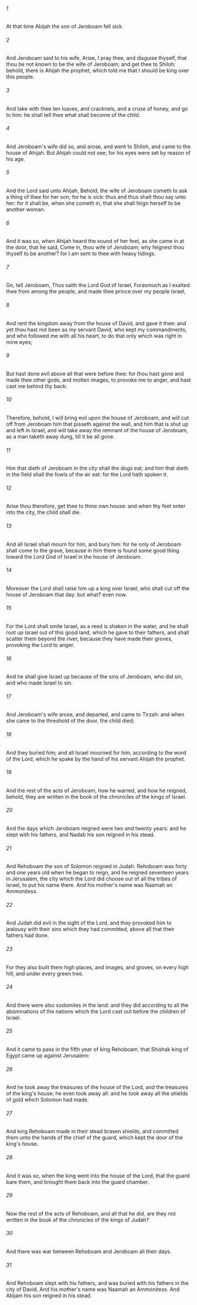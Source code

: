 ###### 1
At that time Abijah the son of Jeroboam fell sick.

###### 2
And Jeroboam said to his wife, Arise, I pray thee, and disguise thyself, that thou be not known to be the wife of Jeroboam; and get thee to Shiloh: behold, there is Ahijah the prophet, which told me that I should be king over this people.

###### 3
And take with thee ten loaves, and cracknels, and a cruse of honey, and go to him: he shall tell thee what shall become of the child.

###### 4
And Jeroboam's wife did so, and arose, and went to Shiloh, and came to the house of Ahijah. But Ahijah could not see; for his eyes were set by reason of his age.

###### 5
And the Lord said unto Ahijah, Behold, the wife of Jeroboam cometh to ask a thing of thee for her son; for he is sick: thus and thus shalt thou say unto her: for it shall be, when she cometh in, that she shall feign herself to be another woman.

###### 6
And it was so, when Ahijah heard the sound of her feet, as she came in at the door, that he said, Come in, thou wife of Jeroboam; why feignest thou thyself to be another? for I am sent to thee with heavy tidings.

###### 7
Go, tell Jeroboam, Thus saith the Lord God of Israel, Forasmuch as I exalted thee from among the people, and made thee prince over my people Israel,

###### 8
And rent the kingdom away from the house of David, and gave it thee: and yet thou hast not been as my servant David, who kept my commandments, and who followed me with all his heart, to do that only which was right in mine eyes;

###### 9
But hast done evil above all that were before thee: for thou hast gone and made thee other gods, and molten images, to provoke me to anger, and hast cast me behind thy back:

###### 10
Therefore, behold, I will bring evil upon the house of Jeroboam, and will cut off from Jeroboam him that pisseth against the wall, and him that is shut up and left in Israel, and will take away the remnant of the house of Jeroboam, as a man taketh away dung, till it be all gone.

###### 11
Him that dieth of Jeroboam in the city shall the dogs eat; and him that dieth in the field shall the fowls of the air eat: for the Lord hath spoken it.

###### 12
Arise thou therefore, get thee to thine own house: and when thy feet enter into the city, the child shall die.

###### 13
And all Israel shall mourn for him, and bury him: for he only of Jeroboam shall come to the grave, because in him there is found some good thing toward the Lord God of Israel in the house of Jeroboam.

###### 14
Moreover the Lord shall raise him up a king over Israel, who shall cut off the house of Jeroboam that day: but what? even now.

###### 15
For the Lord shall smite Israel, as a reed is shaken in the water, and he shall root up Israel out of this good land, which he gave to their fathers, and shall scatter them beyond the river, because they have made their groves, provoking the Lord to anger.

###### 16
And he shall give Israel up because of the sins of Jeroboam, who did sin, and who made Israel to sin.

###### 17
And Jeroboam's wife arose, and departed, and came to Tirzah: and when she came to the threshold of the door, the child died;

###### 18
And they buried him; and all Israel mourned for him, according to the word of the Lord, which he spake by the hand of his servant Ahijah the prophet.

###### 19
And the rest of the acts of Jeroboam, how he warred, and how he reigned, behold, they are written in the book of the chronicles of the kings of Israel.

###### 20
And the days which Jeroboam reigned were two and twenty years: and he slept with his fathers, and Nadab his son reigned in his stead.

###### 21
And Rehoboam the son of Solomon reigned in Judah. Rehoboam was forty and one years old when he began to reign, and he reigned seventeen years in Jerusalem, the city which the Lord did choose out of all the tribes of Israel, to put his name there. And his mother's name was Naamah an Ammonitess.

###### 22
And Judah did evil in the sight of the Lord, and they provoked him to jealousy with their sins which they had committed, above all that their fathers had done.

###### 23
For they also built them high places, and images, and groves, on every high hill, and under every green tree.

###### 24
And there were also sodomites in the land: and they did according to all the abominations of the nations which the Lord cast out before the children of Israel.

###### 25
And it came to pass in the fifth year of king Rehoboam, that Shishak king of Egypt came up against Jerusalem:

###### 26
And he took away the treasures of the house of the Lord, and the treasures of the king's house; he even took away all: and he took away all the shields of gold which Solomon had made.

###### 27
And king Rehoboam made in their stead brasen shields, and committed them unto the hands of the chief of the guard, which kept the door of the king's house.

###### 28
And it was so, when the king went into the house of the Lord, that the guard bare them, and brought them back into the guard chamber.

###### 29
Now the rest of the acts of Rehoboam, and all that he did, are they not written in the book of the chronicles of the kings of Judah?

###### 30
And there was war between Rehoboam and Jeroboam all their days.

###### 31
And Rehoboam slept with his fathers, and was buried with his fathers in the city of David. And his mother's name was Naamah an Ammonitess. And Abijam his son reigned in his stead.

